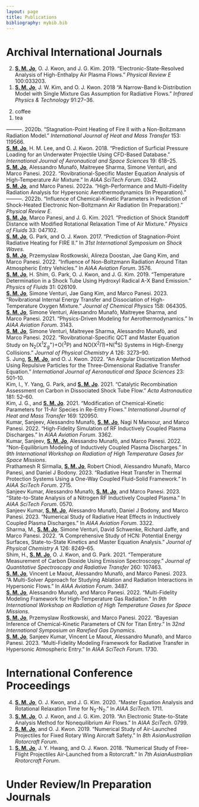 ```yaml
---
layout: page
title: Publications
bibliography: mybib.bib
---
```


# Archival International Journals

<ol reversed>
<li>
<div id="ref-jo2019PRE" class="csl-entry" role="doc-biblioentry"> 
<b><u>S. M. Jo</u></b>, O. J. Kwon, and J. G. Kim. 2019. <span>“<span>E</span>lectronic-State-Resolved Analysis of High-Enthalpy Air Plasma Flows.”</span> <em>Physical Review E</em> 100:033203.
</div>
</li>
<li>
<div id="ref-jo2018Infrared" class="csl-entry" role="doc-biblioentry"> 
<b><u>S. M. Jo</u></b>, J. W. Kim, and O. J. Kwon. 2018 <span>“<span>A</span> Narrow-Band k-Distribution Model with Single Mixture Gas Assumption for Radiative Flows.”</span> <em>Infrared Physics &amp; Technology</em> 91:27–36.
</div>
</li>
</ol>


<ol reversed>
<li>coffee</li>
<li>tea</li>
</ol>





<div id="ref-jo2020HMT" class="csl-entry" role="doc-biblioentry">
———. 2020b. <span>“<span>S</span>tagnation-Point Heating of
<span>F</span>ire <span>II</span> with a Non-<span>B</span>oltzmann
Radiation Model.”</span> <em>International Journal of Heat and Mass
Transfer</em> 153: 119566.
</div>
<div id="ref-jo2018Underwater" class="csl-entry" role="doc-biblioentry">
<b><u>S. M. Jo</u></b>, H. M. Lee, and O. J. Kwon. 2018.
<span>“<span>P</span>rediction of Surficial Pressure Loading for an
Underwater Projectile Using CFD-Based Database.”</span>
<em>International Journal of Aeronautical and Space Sciences</em> 19:
618–25.
</div>
<div id="ref-jo2022rovibrational" class="csl-entry"
role="doc-biblioentry">
<b><u>S. M. Jo</u></b>, Alessandro Munafò, Maitreyee Sharma, Simone Venturi, and
Marco Panesi. 2022. <span>“Rovibrational-Specific Master Equation
Analysis of High-Temperature Air Mixture.”</span> In
<em><span>AIAA</span> <span>S</span>ci<span>T</span>ech
<span>F</span>orum</em>. 0342.
</div>
<div id="ref-Jo2022MURP" class="csl-entry" role="doc-biblioentry">
<b><u>S. M. Jo</u></b>, and Marco Panesi. 2022a. <span>“High-Performance and
Multi-Fidelity Radiation Analysis for Hypersonic Aerothermodynamics
(<span>I</span>n <span>P</span>reparation).”</span>
</div>
<div id="ref-Jo2022EAST" class="csl-entry" role="doc-biblioentry">
———. 2022b. <span>“Influence of Chemical-Kinetic Parameters in
Prediction of Shock-Heated Electronic Non-<span>B</span>oltzmann Air
Radiation (<span>I</span>n <span>P</span>reparation).”</span>
<em>Physical Review E</em>.
</div>
<div id="ref-jo2021POF" class="csl-entry" role="doc-biblioentry">
<b><u>S. M. Jo</u></b>, Marco Panesi, and J. G. Kim. 2021.
<span>“<span>P</span>rediction of Shock Standoff Distance with Modified
Rotational Relaxation Time of Air Mixture.”</span> <em>Physics of
Fluids</em> 33: 047102.
</div>
<div id="ref-Jo2017ISSW" class="csl-entry" role="doc-biblioentry">
<b><u>S. M. Jo</u></b>, G. Park, and O. J. Kwon. 2017. <span>“Prediction of
Stagnation-Point Radiative Heating for <span>FIRE II</span>.”</span> In
<em>31st <span>I</span>nternational <span>S</span>ymposium on
<span>S</span>hock <span>W</span>aves</em>.
</div>
<div id="ref-jo2022Titan" class="csl-entry" role="doc-biblioentry">
<b><u>S. M. Jo</u></b>, Przemyslaw Rostkowski, Alireza Doostan, Jae Gang Kim, and
Marco Panesi. 2022. <span>“Influence of Non-<span>B</span>oltzmann
Radiation Around Titan Atmospheric Entry Vehicles.”</span> In
<em><span>AIAA</span> <span>A</span>viation <span>F</span>orum</em>.
3576.
</div>
<div id="ref-jo2019POF" class="csl-entry" role="doc-biblioentry">
<b><u>S. M. Jo</u></b>, H. Shim, G. Park, O. J. Kwon, and J. G. Kim. 2019.
<span>“<span>T</span>emperature Determination in a Shock Tube Using
Hydroxyl Radical <span>A-X</span> Band Emission.”</span> <em>Physics of
Fluids</em> 31: 026109.
</div>
<div id="ref-jo2023O4" class="csl-entry" role="doc-biblioentry">
<b><u>S. M. Jo</u></b>, Simone Venturi, Jae Gang Kim, and Marco Panesi. 2023.
<span>“Rovibrational Internal Energy Transfer and Dissociation of
High-Temperature Oxygen Mixture.”</span> <em>Journal of Chemical
Physics</em> 158: 064305.
</div>
<div id="ref-munafo2021ROM" class="csl-entry" role="doc-biblioentry">
<b><u>S. M. Jo</u></b>, Simone Venturi, Alessandro Munafò, Maitreyee Sharma, and
Marco Panesi. 2021. <span>“Physics-Driven Modeling for
Aerothermodynamics.”</span> In <em><span>AIAA</span>
<span>A</span>viation <span>F</span>orum</em>. 3143.
</div>
<div id="ref-jo2022NON" class="csl-entry" role="doc-biblioentry">
<b><u>S. M. Jo</u></b>, Simone Venturi, Maitreyee Sharma, Alessandro Munafò, and
Marco Panesi. 2022. <span>“<span>R</span>ovibrational-Specific
<span>QCT</span> and Master Equation Study on <span
class="math inline">N<sub>2</sub>(X<sup>1</sup><em>Σ</em><sub><em>g</em></sub><sup>+</sup>)</span>+<span>O</span><span
class="math inline">(<sup>3</sup>P)</span> and <span>NO</span><span
class="math inline">(X<sup>2</sup><em>Π</em>)</span>+<span>N</span><span
class="math inline">(<sup>4</sup>S)</span> Systems in High-Energy
Collisions.”</span> <em>Journal of Physical Chemistry A</em> 126:
3273–90.
</div>
<div id="ref-jo2022RTE" class="csl-entry" role="doc-biblioentry">
S. Jung, <b><u>S. M. Jo</u></b>, and O. J. Kwon. 2022. <span>“<span>A</span>n
Angular Discretization Method Using Repulsive Particles for the
Three-Dimensional Radiative Transfer Equation.”</span> <em>International
Journal of Aeronautical and Space Sciences</em> 23: 501–10.
</div>
<div id="ref-jo2021Catalytic" class="csl-entry" role="doc-biblioentry">
Kim, I., Y. Yang, G. Park, and <b><u>S. M. Jo</u></b>. 2021.
<span>“<span>C</span>atalytic Recombination Assessment on Carbon in
Dissociated Shock Tube Flow.”</span> <em>Acta Astronautica</em> 181:
52–60.
</div>
<div id="ref-jo2021HMT" class="csl-entry" role="doc-biblioentry">
Kim, J. G., and <b><u>S. M. Jo</u></b>. 2021. <span>“<span>M</span>odification of
Chemical-Kinetic Parameters for 11-Air Species in Re-Entry
Flows.”</span> <em>International Journal of Heat and Mass Transfer</em>
169: 120950.
</div>
<div id="ref-Kumar2022ICP" class="csl-entry" role="doc-biblioentry">
Kumar, Sanjeev, Alessandro Munafò, <b><u>S. M. Jo</u></b>, Nagi N Mansour, and
Marco Panesi. 2022. <span>“High-Fidelity Simulation of <span>RF</span>
Inductively Coupled Plasma Discharges.”</span> In <em><span>AIAA</span>
<span>A</span>viation <span>F</span>orum</em>. 3362.
</div>
<div id="ref-Kumar2022RHTG9" class="csl-entry" role="doc-biblioentry">
Kumar, Sanjeev, <b><u>S. M. Jo</u></b>, Alessandro Munafò, and Marco Panesi. 2022.
<span>“Non-Equilibrium Modeling of Inductively Coupled Plasma
Discharges.”</span> In <em>9th <span>I</span>nternational
<span>W</span>orkshop on <span>R</span>adiation of <span>H</span>igh
<span>T</span>emperature <span>G</span>ases for <span>S</span>pace
<span>M</span>issions</em>.
</div>
<div id="ref-Prathamesh2023Scitech" class="csl-entry"
role="doc-biblioentry">
Prathamesh R Sirmalla, <b><u>S. M. Jo</u></b>, Robert Chiodi, Alessandro Munafò,
Marco Panesi, and Daniel J Bodony. 2023. <span>“Radiative Heat Transfer
in Thermal Protection Systems Using a One-Way Coupled Fluid-Solid
Framework.”</span> In <em><span>AIAA</span>
<span>S</span>ci<span>T</span>ech <span>F</span>orum</em>. 2715.
</div>
<div id="ref-Kumar2023Scitech" class="csl-entry" role="doc-biblioentry">
Sanjeev Kumar, Alessandro Munafò, <b><u>S. M. Jo</u></b>, and Marco Panesi. 2023.
<span>“State-to-State Analysis of a Nitrogen RF Inductively Coupled
Plasma.”</span> In <em><span>AIAA</span>
<span>S</span>ci<span>T</span>ech <span>F</span>orum</em>. 0570.
</div>
<div id="ref-Kumar2023Aviation" class="csl-entry"
role="doc-biblioentry">
Sanjeev Kumar, <b><u>S. M. Jo</u></b>, Alessandro Munafò, Daniel J Bodony, and
Marco Panesi. 2023. <span>“Numerical Study of Radiative Heat Effects in
Inductively Coupled Plasma Discharges.”</span> In <em><span>AIAA</span>
<span>A</span>viation <span>F</span>orum</em>. 3322.
</div>
<div id="ref-sharma2022hcn" class="csl-entry" role="doc-biblioentry">
Sharma, M., <b><u>S. M. Jo</u></b>, Simone Venturi, David Schwenke, Richard Jaffe,
and Marco Panesi. 2022. <span>“A Comprehensive Study of
<span>HCN</span>: Potential Energy Surfaces, State-to-State Kinetics and
Master Equation Analysis.”</span> <em>Journal of Physical Chemistry
A</em> 126: 8249–65.
</div>
<div id="ref-jo2021JQSRT" class="csl-entry" role="doc-biblioentry">
Shim, H., <b><u>S. M. Jo</u></b>, O. J. Kwon, and G. Park. 2021.
<span>“<span>T</span>emperature Measurement of Carbon Dioxide Using
Emission Spectroscopy.”</span> <em>Journal of Quantitative Spectroscopy
and Radiative Transfer</em> 260: 107463.
</div>
<div id="ref-Jo2023Aviation" class="csl-entry" role="doc-biblioentry">
<b><u>S. M. Jo</u></b>, Vincent Le Maout, Alessandro Munafò, and Marco Panesi.
2023. <span>“A Multi-Solver Approach for Studying Ablation and Radiation
Interactions in Hypersonic Flows.”</span> In <em><span>AIAA</span>
<span>A</span>viation <span>F</span>orum</em>. 3487.
</div>
<div id="ref-Jo2022RHTG9" class="csl-entry" role="doc-biblioentry">
<b><u>S. M. Jo</u></b>, Alessandro Munafò, and Marco Panesi. 2022.
<span>“Multi-Fidelity Modeling Framework for High-Temperature Gas
Radiation.”</span> In <em>9th <span>I</span>nternational
<span>W</span>orkshop on <span>R</span>adiation of <span>H</span>igh
<span>T</span>emperature <span>G</span>ases for <span>S</span>pace
<span>M</span>issions</em>.
</div>
<div id="ref-Jo2022RGD" class="csl-entry" role="doc-biblioentry">
<b><u>S. M. Jo</u></b>, Przemyslaw Rostkowski, and Marco Panesi. 2022.
<span>“Bayesian Inference of Chemical-Kinetic Parameters of
<span>CN</span> for <span>T</span>itan Entry.”</span> In <em>32nd
<span>I</span>nternational <span>S</span>ymposium on
<span>R</span>arefied <span>G</span>as <span>D</span>ynamics</em>.
</div>
<div id="ref-Jo2023Scitech" class="csl-entry" role="doc-biblioentry">
<b><u>S. M. Jo</u></b>, Sanjeev Kumar, Vincent Le Maout, Alessandro Munafò, and
Marco Panesi. 2023. <span>“Multi-Fidelity Modeling Framework for
Radiative Transfer in Hypersonic Atmospheric Entry.”</span> In
<em><span>AIAA</span> <span>S</span>ci<span>T</span>ech
<span>F</span>orum</em>. 1730.
</div>


# International Conference Proceedings

<ol reversed>

<li>
<div id="ref-Jo2020N4" class="csl-entry" role="doc-biblioentry"> <b><u>S. M. Jo</u></b>, O. J. Kwon, and J. G. Kim. 2020. <span>“Master Equation Analysis and Rotational Relaxation Time for <span class="math inline">N<sub>2</sub></span>-<span class="math inline">N<sub>2</sub></span>.”</span> In <em><span>AIAA</span> <span>S</span>ci<span>T</span>ech</em>. 1711.</div>
</li>

<li>
<div id="ref-Jo2019Scitech" class="csl-entry" role="doc-biblioentry"><b><u>S. M. Jo</u></b>, O. J. Kwon, and J. G. Kim. 2019. <span>“An Electronic State-to-State Analysis Method for Nonequilibrium Air Flows.”</span> In <em><span>AIAA</span> <span>S</span>ci<span>T</span>ech</em>. 0799.</div>
</li>

<li>
<div id="ref-Jo2019Rotor" class="csl-entry" role="doc-biblioentry"><b><u>S. M. Jo</u></b>, and O. J. Kwon. 2019. <span>“Numerical Study of Air-Launched Projectiles for Fixed Rotary Wing Aircraft Safety.”</span> In <em>8th <span>A</span>sian<span>A</span>ustralian <span>R</span>otorcraft <span>F</span>orum</em>.</div>
</li>

<li>
<div id="ref-Jo2018Rotor" class="csl-entry" role="doc-biblioentry"> <b><u>S. M. Jo</u></b>, J. Y. Hwang, and O. J. Kwon. 2018. <span>“Numerical Study of Free-Flight Projectiles Air-Launched from a Rotorcraft.”</span> In <em>7th <span>A</span>sian<span>A</span>ustralian <span>R</span>rotorcraft <span>F</span>orum</em>.</div>
</li>

</ol>


# Under Review/In Preparation Journals

<ol reversed>

</ol>
